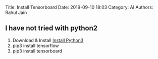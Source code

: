 Title: Install Tensorboard
Date: 2019-09-10 18:03
Category: AI
Authors: Rahul Jain

## I have not tried with python2 
1. Download & Install [Install Python3](https://www.python.org/downloads/)
2. pip3 install tensorflow
3. pip3 install tensorboard
